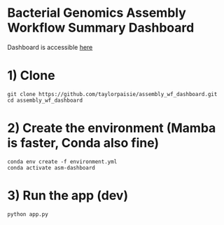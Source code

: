 # Bacterial Genomics Assembly Workflow Summary Dashboard

Dashboard is accessible [here](https://assembly-wf-dashboard.onrender.com)

# 1) Clone
```
git clone https://github.com/taylorpaisie/assembly_wf_dashboard.git
cd assembly_wf_dashboard
```

# 2) Create the environment (Mamba is faster, Conda also fine)
```
conda env create -f environment.yml
conda activate asm-dashboard
```

# 3) Run the app (dev)
```
python app.py
```